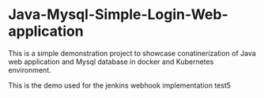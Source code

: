 # Java-Mysql-Simple-Login-Web-application

This is a simple demonstration project to showcase conatinerization of Java web application and Mysql database in docker and Kubernetes environment.

This is the demo used for the jenkins webhook implementation test5


